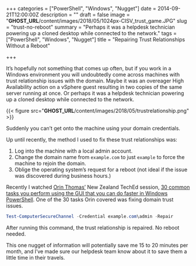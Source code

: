 +++
categories = ["PowerShell", "Windows", "Nugget"]
date = 2014-09-21T12:00:00Z
description = ""
draft = false
image = "__GHOST_URL__/content/images/2018/05/1024px-CISV_trust_game.JPG"
slug = "trust-no-reboot"
summary = "Perhaps it was a helpdesk technician powering up a cloned desktop while connected to the network."
tags = ["PowerShell", "Windows", "Nugget"]
title = "Repairing Trust Relationships Without a Reboot"

+++


It’s hopefully not something that comes up often, but if you work in a Windows environment you will undoubtedly come across machines with trust relationship issues with the domain. Maybe it was an overeager High Availability action on a vSphere guest resulting in two copies of the same server running at once. Or perhaps it was a helpdesk technician powering up a cloned desktop while connected to the network.

{{< figure src="__GHOST_URL__/content/images/2018/05/trustrelationship.png" >}}

Suddenly you can’t get onto the machine using your domain credentials.

Up until recently, the method I used to fix these trust relationships was:

1. Log into the machine with a local admin account.
2. Change the domain name from `example.com` to just `example` to force the machine to rejoin the domain.
3. Oblige the operating system’s request for a reboot (not ideal if the issue was discovered during business hours.)

Recently I watched [Orin Thomas’](https://twitter.com/orinthomas) New Zealand TechEd session, [30 common tasks you perform using the GUI that you can do faster in Windows PowerShell](http://channel9.msdn.com/Events/TechEd/NewZealand/2014/DCIM324). One of the 30 tasks Orin covered was fixing domain trust issues.

```powershell
Test-ComputerSecureChannel -Credential example.com\admin -Repair

```

After running this command, the trust relationship is repaired. No reboot needed.

This one nugget of information will potentially save me 15 to 20 minutes per month, and I’ve made sure our helpdesk team know about it to save them a little time in their travels.

